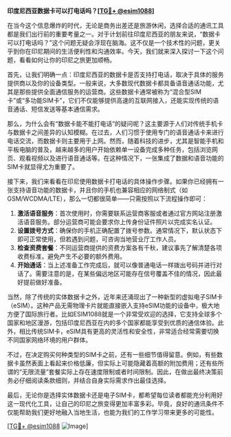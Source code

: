 **印度尼西亚数据卡可以打电话吗？[[TG💪+ @esim1088](https://t.me/s/esim1088)]**

在当今这个信息爆炸的时代，无论是商务出差还是旅游休闲，选择合适的通讯工具都是我们出行前的重要考量之一。对于计划前往印度尼西亚的朋友来说，“数据卡可以打电话吗？”这个问题无疑会浮现在脑海。这不仅是一个技术性的问题，更关乎到你在印尼期间的生活便利性和沟通效率。今天，我们就来深入探讨一下这个问题，看看如何让你的印尼之旅更加顺畅。

首先，让我们明确一点：印度尼西亚的数据卡是否支持打电话，取决于具体的服务提供商以及你的设备类型。一般来说，大多数现代数据卡都具备语音通话功能，尤其是那些提供全面通信服务的运营商。这些数据卡通常被称为“混合型SIM卡”或“多功能SIM卡”，它们不仅能够提供高速的互联网接入，还能实现传统的语音通话、短信发送等基本通信需求。

那么，为什么会有“数据卡能不能打电话”的疑问呢？这主要源于人们对传统手机卡与数据卡之间差异的认知模糊。在过去，人们习惯于使用专门的语音通话卡来进行电话交流，而数据卡则主要用于上网。然而，随着科技的进步，尤其是智能手机和平板电脑的普及，越来越多的用户开始依赖单一设备完成多种任务，包括浏览网页、观看视频以及进行语音通话等。在这种情况下，一张集成了数据和语音功能的SIM卡就显得尤为重要了。

接下来，我们来看看在印尼使用数据卡打电话的具体操作步骤。如果你已经拥有一张支持语音功能的数据卡，并且你的手机也兼容相应的网络制式（如GSM/WCDMA/LTE），那么一切都很简单——只需按照以下流程操作即可：

1. **激活语音服务**：首次使用时，你需要联系运营商客服或者通过官方网站注册激活语音服务。部分运营商可能会要求你上传身份证件照片以完成实名认证。
2. **设置拨号方式**：确保你的手机正确配置了拨号参数。通常情况下，默认状态下即可正常使用，但若遇到问题，可咨询当地营业厅工作人员。
3. **检查资费套餐**：不同运营商提供的资费方案各有千秋，建议事先了解清楚各项收费标准，避免产生不必要的额外费用。
4. **开始通话**：当上述准备工作完成后，就可以像普通电话一样拨出号码并进行对话了。需要注意的是，在某些偏远地区可能存在信号覆盖不佳的情况，因此最好提前做好准备。

当然，除了传统的实体数据卡之外，近年来还涌现出了一种新型的虚拟电子SIM卡（eSIM）。这种产品无需物理卡片就能直接嵌入支持eSIM功能的设备中，极大地方便了国际旅行者。比如ESIM1088就是一个非常受欢迎的选择，它支持全球多个国家和地区漫游，包括印度尼西亚在内的多个国家都能享受到优质的通信体验。此外，相比传统SIM卡，eSIM具有更高的灵活性和安全性，非常适合经常需要切换不同国家网络环境的用户群体。

不过，在决定购买何种类型的SIM卡之前，还有一些细节值得留意。例如，有些数据卡虽然表面上看起来价格低廉，但实际上可能隐藏着高额的附加费用；还有些所谓的“无限流量”套餐实际上存在速度限制或者时间限制。因此，在做出最终决策前务必仔细阅读条款细则，并结合自身实际需求作出最佳选择。

最后，无论你是选择实体数据卡还是电子SIM卡，都希望每位读者都能充分利用好这一现代化工具，让自己的印尼之旅变得更加丰富多彩。毕竟，良好的通讯条件不仅能帮助我们更好地融入当地生活，也能为我们的工作学习带来更多的可能性。

[[TG💪+ @esim1088](https://t.me/s/esim1088) ![Image](https://i.postimg.cc/4NQfJmqS/Snipaste-2025-05-13-00-14-12.png)]